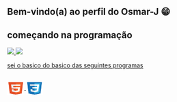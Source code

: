 ## Bem-vindo(a) ao perfil do Osmar-J 😁
## começando na programação

 <div>
   <a href="https://github.com/Osmar-J">
   <img height="180em" src="https://github-readme-stats.vercel.app/api?username=Osmar-J&show_icons=true&theme=tokyonight&include_all_commits=true&count_private=true"/>
   <img height="180em" src="https://github-readme-stats.vercel.app/api/top-langs/?username=Osmar-J&layout=compact&langs_count=6&theme=tokyonight"/>
</div>
    <p>sei o basico do basico das seguintes programas</p>
<div style="display: inline_block"><br>
  <img align="center" alt="HTML" height="30" width="40" src="https://raw.githubusercontent.com/devicons/devicon/master/icons/html5/html5-original.svg">
  <img align="center" alt="CSS" height="30" width="40" src="https://raw.githubusercontent.com/devicons/devicon/master/icons/css3/css3-original.svg">
</div>

